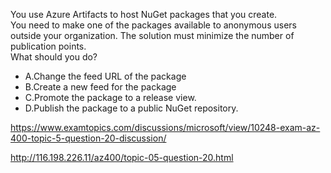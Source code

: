 You use Azure Artifacts to host NuGet packages that you create.<br/>You need to make one of the packages available to anonymous users outside your organization. The solution must minimize the number of publication points.<br/>What should you do?<br/><ul><li class="multi-choice-item"><span class="multi-choice-letter" data-choice-letter="A">A.</span>Change the feed URL of the package</li><li class="multi-choice-item correct-hidden"><span class="multi-choice-letter" data-choice-letter="B">B.</span>Create a new feed for the package</li><li class="multi-choice-item"><span class="multi-choice-letter" data-choice-letter="C">C.</span>Promote the package to a release view.</li><li class="multi-choice-item"><span class="multi-choice-letter" data-choice-letter="D">D.</span>Publish the package to a public NuGet repository.</li></ul><p><a href="https://www.examtopics.com/discussions/microsoft/view/10248-exam-az-400-topic-5-question-20-discussion/">https://www.examtopics.com/discussions/microsoft/view/10248-exam-az-400-topic-5-question-20-discussion/</a></p><p><a href="http://116.198.226.11/az400/topic-05-question-20.html">http://116.198.226.11/az400/topic-05-question-20.html</a></p><script src="https://giscus.app/client.js"                    data-repo="azsamples/az204"                    data-repo-id="R_kgDOMRXzDQ"                    data-category="General"                    data-category-id="DIC_kwDOMRXzDc4Cgi27"                    data-mapping="pathname"                    data-strict="0"                    data-reactions-enabled="0"                    data-emit-metadata="0"                    data-input-position="bottom"                    data-theme="preferred_color_scheme"                    data-lang="en"                    crossorigin="anonymous"                    async>                    </script>